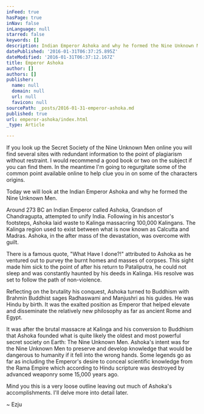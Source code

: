 ```yaml
---
inFeed: true
hasPage: true
inNav: false
inLanguage: null
starred: false
keywords: []
description: Indian Emperor Ashoka and why he formed the Nine Unknown Men
datePublished: '2016-01-31T06:37:25.895Z'
dateModified: '2016-01-31T06:37:12.167Z'
title: Emperor Ashoka
author: []
authors: []
publisher:
  name: null
  domain: null
  url: null
  favicon: null
sourcePath: _posts/2016-01-31-emperor-ashoka.md
published: true
url: emperor-ashoka/index.html
_type: Article

---
```

If you look up the Secret Society of the Nine Unknown Men online you will find several sites with redundant information to the point of plagiarism without restraint. I would recommend a good book or two on the subject if you can find them. In the meantime I'm going to regurgitate some of the common point available online to help clue you in on some of the characters origins.

Today we will look at the Indian Emperor Ashoka and why he formed the Nine Unknown Men.

Around 273 BC an Indian Emperor called Ashoka, Grandson of Chandragupta, attempted to unify India. Following in his ancestor's footsteps, Ashoka laid waste to Kalinga massacring 100,000 Kalingans. The Kalinga region used to exist between what is now known as Calcutta and Madras. Ashoka, in the after mass of the devastation, was overcome with guilt.

There is a famous quote, "What Have I done?!" attributed to Ashoka as he ventured out to purvey the burnt homes and masses of corpses. This sight made him sick to the point of after his return to Pataliputra, he could not sleep and was constantly haunted by his deeds in Kalinga. His resolve was set to follow the path of non-violence.

Reflecting on the brutality his conquest, Ashoka turned to Buddhism with Brahmin Buddhist sages Radhaswami and Manjushri as his guides. He was Hindu by birth. It was the exalted position as Emperor that helped elevate and disseminate the relatively new philosophy as far as ancient Rome and Egypt.

It was after the brutal massacre at Kalinga and his conversion to Buddhism that Ashoka founded what is quite likely the oldest and most powerful secret society on Earth: The Nine Unknown Men. Ashoka's intent was for the Nine Unknown Men to preserve and develop knowledge that would be dangerous to humanity if it fell into the wrong hands. Some legends go as far as including the Emperor's desire to conceal scientific knowledge from the Rama Empire which according to Hindu scripture was destroyed by advanced weaponry some 15,000 years ago.

Mind you this is a very loose outline leaving out much of Ashoka's accomplishments. I'll delve more into detail later.

~ Ezju